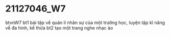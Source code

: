 # 21127046_W7
btvnW7
bt1
bài tập về quản lí nhân sự của một trường học, luyện tập kĩ năng về đa hình, kế thừa
bt2
tạo một trang nghe nhạc ảo
